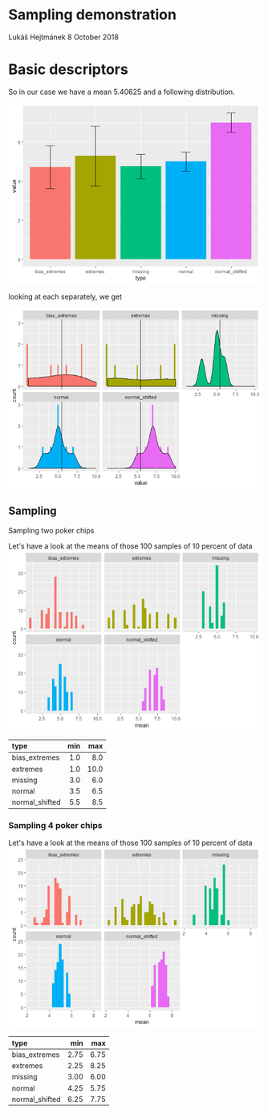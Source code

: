 Sampling demonstration
================
Lukáš Hejtmánek
8 October 2018

Basic descriptors
=================

So in our case we have a mean 5.40625 and a following distribution.

![](sampling-poker_files/figure-markdown_github/unnamed-chunk-1-1.png)

looking at each separately, we get

![](sampling-poker_files/figure-markdown_github/unnamed-chunk-2-1.png)

Sampling
--------

Sampling two poker chips

Let's have a look at the means of those 100 samples of 10 percent of data ![](sampling-poker_files/figure-markdown_github/unnamed-chunk-4-1.png)

| type            |  min|   max|
|:----------------|----:|-----:|
| bias\_extremes  |  1.0|   8.0|
| extremes        |  1.0|  10.0|
| missing         |  3.0|   6.0|
| normal          |  3.5|   6.5|
| normal\_shifted |  5.5|   8.5|

### Sampling 4 poker chips

Let's have a look at the means of those 100 samples of 10 percent of data ![](sampling-poker_files/figure-markdown_github/unnamed-chunk-6-1.png)

| type            |   min|   max|
|:----------------|-----:|-----:|
| bias\_extremes  |  2.75|  6.75|
| extremes        |  2.25|  8.25|
| missing         |  3.00|  6.00|
| normal          |  4.25|  5.75|
| normal\_shifted |  6.25|  7.75|
